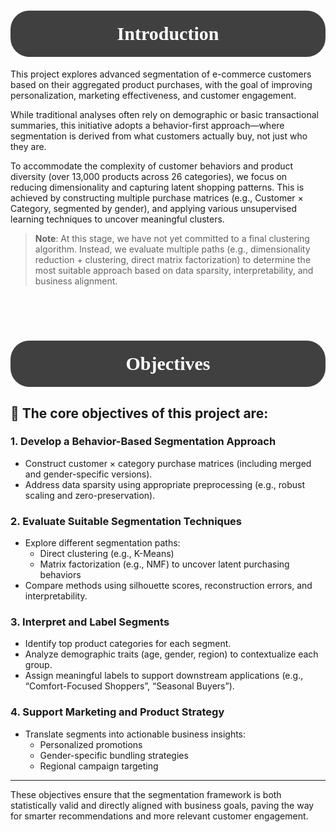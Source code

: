 # <div style="padding:20px;color:white;margin:0;font-size:30px;font-family:Georgia;text-align:center;display:fill;border-radius:30px;background-color:#404040;overflow:hidden"><b>Introduction</b></div>

    
This project explores advanced segmentation of e-commerce customers based on their aggregated product purchases, with the goal of improving personalization, marketing effectiveness, and customer engagement.

While traditional analyses often rely on demographic or basic transactional summaries, this initiative adopts a behavior-first approach—where segmentation is derived from what customers actually buy, not just who they are.

To accommodate the complexity of customer behaviors and product diversity (over 13,000 products across 26 categories), we focus on reducing dimensionality and capturing latent shopping patterns. This is achieved by constructing multiple purchase matrices (e.g., Customer × Category, segmented by gender), and applying various unsupervised learning techniques to uncover meaningful clusters.

> **Note**: At this stage, we have not yet committed to a final clustering algorithm. Instead, we evaluate multiple paths (e.g., dimensionality reduction + clustering, direct matrix factorization) to determine the most suitable approach based on data sparsity, interpretability, and business alignment.

<br>

<br>

# <div style="padding:20px;color:white;margin:0;font-size:30px;font-family:Georgia;text-align:center;display:fill;border-radius:30px;background-color:#404040;overflow:hidden"><b>Objectives</b></div>

    
## 🎯 The core objectives of this project are:

### 1. Develop a Behavior-Based Segmentation Approach
- Construct customer × category purchase matrices (including merged and gender-specific versions).
- Address data sparsity using appropriate preprocessing (e.g., robust scaling and zero-preservation).

### 2. Evaluate Suitable Segmentation Techniques
- Explore different segmentation paths:
  - Direct clustering (e.g., K-Means)
  - Matrix factorization (e.g., NMF) to uncover latent purchasing behaviors
- Compare methods using silhouette scores, reconstruction errors, and interpretability.

### 3. Interpret and Label Segments
- Identify top product categories for each segment.
- Analyze demographic traits (age, gender, region) to contextualize each group.
- Assign meaningful labels to support downstream applications (e.g., “Comfort-Focused Shoppers”, “Seasonal Buyers”).

### 4. Support Marketing and Product Strategy
- Translate segments into actionable business insights:
  - Personalized promotions
  - Gender-specific bundling strategies
  - Regional campaign targeting

---

These objectives ensure that the segmentation framework is both statistically valid and directly aligned with business goals, paving the way for smarter recommendations and more relevant customer engagement.
